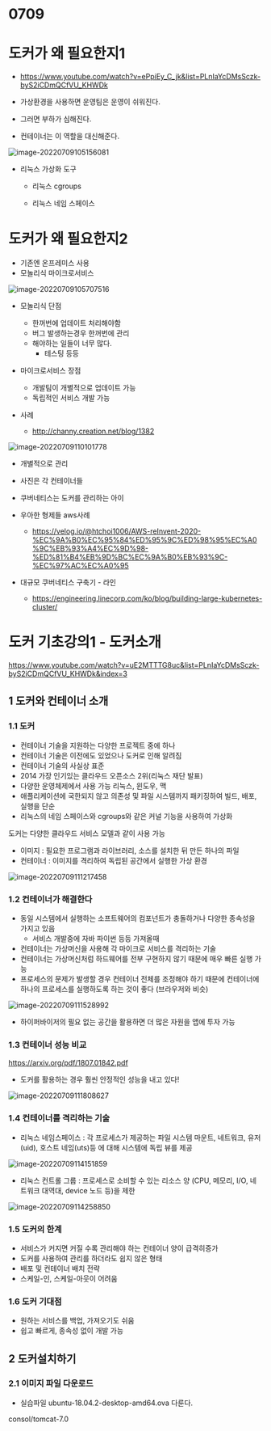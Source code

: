 # 0709



# 도커가 왜 필요한지1

- https://www.youtube.com/watch?v=ePpiEy_C_jk&list=PLnIaYcDMsSczk-byS2iCDmQCfVU_KHWDk

- 가상환경을 사용하면 운영팀은 운영이 쉬워진다.
- 그러면 부하가 심해진다.
- 컨테이너는 이 역할을 대신해준다.

![image-20220709105156081](readme.assets/image-20220709105156081.png)



- 리눅스 가상화 도구

  - 리눅스 cgroups

  - 리눅스 네임 스페이스



# 도커가 왜 필요한지2



- 기존엔 온프레미스 사용
- 모놀리식 마이크로서비스

![image-20220709105707516](readme.assets/image-20220709105707516.png)

- 모놀리식 단점
  - 한꺼번에 업데이트 처리해야함
  - 버그 발생하는경우 한꺼번에 관리
  - 해야하는 일들이 너무 많다.
    - 테스팅 등등
- 마이크로서비스 장점
  - 개발팀이 개별적으로 업데이트 가능
  - 독립적인 서비스 개발 가능



- 사례
  - http://channy.creation.net/blog/1382

![image-20220709110101778](readme.assets/image-20220709110101778.png)

- 개별적으로 관리
- 사진은 각 컨테이너들





- 쿠버네티스는 도커를 관리하는 아이

- 우아한 형제들 aws사례
  - https://velog.io/@htchoi1006/AWS-reInvent-2020-%EC%9A%B0%EC%95%84%ED%95%9C%ED%98%95%EC%A0%9C%EB%93%A4%EC%9D%98-%ED%81%B4%EB%9D%BC%EC%9A%B0%EB%93%9C-%EC%97%AC%EC%A0%95

- 대규모 쿠버네티스 구축기 - 라인
  - https://engineering.linecorp.com/ko/blog/building-large-kubernetes-cluster/



# 도커 기초강의1 - 도커소개

https://www.youtube.com/watch?v=uE2MTTTG8uc&list=PLnIaYcDMsSczk-byS2iCDmQCfVU_KHWDk&index=3

## 1 도커와 컨테이너 소개

### 1.1 도커

- 컨테이너 기술을 지원하는 다양한 프로젝트 중에 하나
- 컨테이너 기술은 이전에도 있었으나 도커로 인해 알려짐
- 컨테이너 기술의 사실상 표준
- 2014 가장 인기있는 클라우드 오픈소스 2위(리눅스 재단 발표)
- 다양한 운영체제에서 사용 가능 리눅스, 윈도우, 맥
- 애플리케이션에 국한되지 않고 의존성 및 파일 시스템까지 패키징하여 빌드, 배포, 실행을 단순
- 리눅스의 네임 스페이스와 cgroups와 같은 커널 기능을 사용하여 가상화



도커는 다양한 클라우드 서비스 모델과 같이 사용 가능

- 이미지 : 필요한 프로그램과 라이브러리, 소스를 설치한 뒤 만든 하나의 파일
- 컨테이너 : 이미지를 격리하여 독립된 공간에서 실행한 가상 환경

![image-20220709111217458](readme.assets/image-20220709111217458.png)



### 1.2 컨테이너가 해결한다

- 동일 시스템에서 실행하는 소프트웨어의 컴포넌트가 충돌하거나 다양한 종속성을 가지고 있음
  - 서비스 개발중에 자바 파이썬 등등 가져올때
- 컨테이너는 가상머신을 사용해 각 마이크로 서비스를 격리하는 기술
- 컨테이너는 가상머신처럼 하드웨어를 전부 구현하지 않기 때문에 매우 빠른 실행 가능
- 프로세스의 문제가 발생할 경우 컨테이너 전체를 조정해야 하기 때문에 컨테이너에 하나의 프로세스를 실행하도록 하는 것이 좋다 (브라우저와 비슷)

![image-20220709111528992](readme.assets/image-20220709111528992.png)

- 하이퍼바이저의 필요 없는 공간을 활용하면 더 많은 자원을 앱에 투자 가능



### 1.3 컨테이너 성능 비교

https://arxiv.org/pdf/1807.01842.pdf

- 도커를 활용하는 경우 훨씬 안정적인 성능을 내고 있다!

![image-20220709111808627](readme.assets/image-20220709111808627.png)



### 1.4 컨테이너를 격리하는 기술

- 리눅스 네임스페이스 : 각 프로세스가 제공하는 파일 시스템 마운트, 네트워크, 유저(uid), 호스트 네임(uts)등 에 대해 시스템에 독립 뷰를 제공

![image-20220709114151859](readme.assets/image-20220709114151859.png)





- 리눅스 컨트롤 그룹 : 프로세스로 소비할 수 있는 리소스 양 (CPU, 메모리, I/O, 네트워크 대역대, device 노드 등)을 제한

![image-20220709114258850](readme.assets/image-20220709114258850.png)



### 1.5 도커의 한계

- 서비스가 커지면 커질 수록 관리해야 하는 컨테이너 양이 급격히증가
- 도커를 사용하여 관리를 하더라도 쉽지 않은 형태
- 배포 및 컨테이너 배치 전략
- 스케일-인, 스케일-아웃이 어려움

### 1.6 도커 기대점

- 원하는 서비스를 백업, 가져오기도 쉬움
- 쉽고 빠르게, 종속성 없이 개발 가능



## 2 도커설치하기

### 2.1 이미지 파일 다운로드

- 실습파일 ubuntu-18.04.2-desktop-amd64.ova 다룬다.

consol/tomcat-7.0